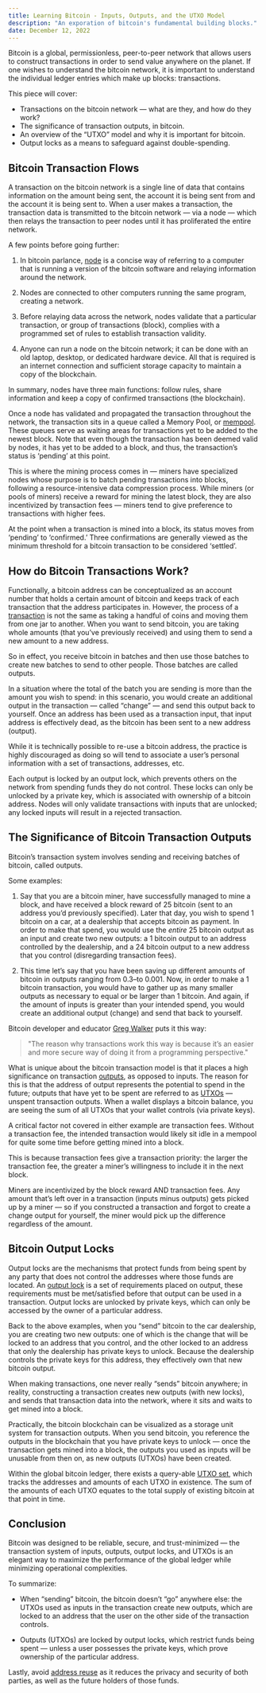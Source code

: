 ```yaml
---
title: Learning Bitcoin - Inputs, Outputs, and the UTXO Model
description: "An exporation of bitcoin's fundamental building blocks."
date: December 12, 2022
---
```


Bitcoin is a global, permissionless, peer-to-peer network that allows users to construct transactions in order to send value anywhere on the planet. If one wishes to understand the bitcoin network, it is important to understand the individual ledger entries which make up blocks: transactions.

This piece will cover:

- Transactions on the bitcoin network — what are they, and how do they work?
- The significance of transaction outputs, in bitcoin.
- An overview of the “UTXO” model and why it is important for bitcoin.
- Output locks as a means to safeguard against double-spending.

## Bitcoin Transaction Flows

A transaction on the bitcoin network is a single line of data that contains information on the amount being sent, the account it is being sent from and the account it is being sent to. When a user makes a transaction, the transaction data is transmitted to the bitcoin network — via a node — which then relays the transaction to peer nodes until it has proliferated the entire network.

A few points before going further:

1. In bitcoin parlance, [node](https://learnmeabitcoin.com/beginners/nodes) is a concise way of referring to a computer that is running a version of the bitcoin software and relaying information around the network.

2. Nodes are connected to other computers running the same program, creating a network.

3. Before relaying data across the network, nodes validate that a particular transaction, or group of transactions (block), complies with a programmed set of rules to establish transaction validity.

4. Anyone can run a node on the bitcoin network; it can be done with an old laptop, desktop, or dedicated hardware device. All that is required is an internet connection and sufficient storage capacity to maintain a copy of the blockchain.

In summary, nodes have three main functions: follow rules, share information and keep a copy of confirmed transactions (the blockchain).

Once a node has validated and propagated the transaction throughout the network, the transaction sits in a queue called a Memory Pool, or [mempool](https://mempool.space/). These queues serve as waiting areas for transactions yet to be added to the newest block. Note that even though the transaction has been deemed valid by nodes, it has yet to be added to a block, and thus, the transaction’s status is ‘pending’ at this point.

This is where the mining process comes in — miners have specialized nodes whose purpose is to batch pending transactions into blocks, following a resource-intensive data compression process. While miners (or pools of miners) receive a reward for mining the latest block, they are also incentivized by transaction fees — miners tend to give preference to transactions with higher fees.

At the point when a transaction is mined into a block, its status moves from ‘pending’ to ‘confirmed.’ Three confirmations are generally viewed as the minimum threshold for a bitcoin transaction to be considered ‘settled’.

## How do Bitcoin Transactions Work?

Functionally, a bitcoin address can be conceptualized as an account number that holds a certain amount of bitcoin and keeps track of each transaction that the address participates in. However, the process of a [transaction](https://learnmeabitcoin.com/beginners/transactions) is not the same as taking a handful of coins and moving them from one jar to another. When you want to send bitcoin, you are taking whole amounts (that you’ve previously received) and using them to send a new amount to a new address.

So in effect, you receive bitcoin in batches and then use those batches to create new batches to send to other people. Those batches are called outputs.

In a situation where the total of the batch you are sending is more than the amount you wish to spend: in this scenario, you would create an additional output in the transaction — called “change” — and send this output back to yourself. Once an address has been used as a transaction input, that input address is effectively dead, as the bitcoin has been sent to a new address (output).

While it is technically possible to re-use a bitcoin address, the practice is highly discouraged as doing so will tend to associate a user’s personal information with a set of transactions, addresses, etc.

Each output is locked by an output lock, which prevents others on the network from spending funds they do not control. These locks can only be unlocked by a private key, which is associated with ownership of a bitcoin address. Nodes will only validate transactions with inputs that are unlocked; any locked inputs will result in a rejected transaction.

## The Significance of Bitcoin Transaction Outputs

Bitcoin’s transaction system involves sending and receiving batches of bitcoin, called outputs.

Some examples:

1. Say that you are a bitcoin miner, have successfully managed to mine a block, and have received a block reward of 25 bitcoin (sent to an address you’d previously specified). Later that day, you wish to spend 1 bitcoin on a car, at a dealership that accepts bitcoin as payment. In order to make that spend, you would use the _entire_ 25 bitcoin output as an input and create two new outputs: a 1 bitcoin output to an address controlled by the dealership, and a 24 bitcoin output to a new address that you control (disregarding transaction fees).

2. This time let’s say that you have been saving up different amounts of bitcoin in outputs ranging from 0.3–to 0.001. Now, in order to make a 1 bitcoin transaction, you would have to gather up as many smaller outputs as necessary to equal or be larger than 1 bitcoin. And again, if the amount of inputs is greater than your intended spend, you would create an additional output (change) and send that back to yourself.

Bitcoin developer and educator [Greg Walker](https://twitter.com/in3rsha) puts it this way:

> "The reason why transactions work this way is because it’s an easier and more secure way of doing it from a programming perspective."

What is unique about the bitcoin transaction model is that it places a high significance on transaction [outputs](https://learnmeabitcoin.com/beginners/outputs), as opposed to inputs. The reason for this is that the address of output represents the potential to spend in the future; outputs that have yet to be spent are referred to as [UTXOs](https://learnmeabitcoin.com/technical/utxo) — unspent transaction outputs. When a wallet displays a bitcoin balance, you are seeing the sum of all UTXOs that your wallet controls (via private keys).

A critical factor not covered in either example are transaction fees. Without a transaction fee, the intended transaction would likely sit idle in a mempool for quite some time before getting mined into a block.

This is because transaction fees give a transaction priority: the larger the transaction fee, the greater a miner’s willingness to include it in the next block.

Miners are incentivized by the block reward AND transaction fees. Any amount that’s left over in a transaction (inputs minus outputs) gets picked up by a miner — so if you constructed a transaction and forgot to create a change output for yourself, the miner would pick up the difference regardless of the amount.

## Bitcoin Output Locks

Output locks are the mechanisms that protect funds from being spent by any party that does not control the addresses where those funds are located. An [output lock](https://learnmeabitcoin.com/beginners/output_locks) is a set of requirements placed on output, these requirements must be met/satisfied before that output can be used in a transaction. Output locks are unlocked by private keys, which can only be accessed by the owner of a particular address.

Back to the above examples, when you “send” bitcoin to the car dealership, you are creating two new outputs: one of which is the change that will be locked to an address that you control, and the other locked to an address that only the dealership has private keys to unlock. Because the dealership controls the private keys for this address, they effectively own that new bitcoin output.

When making transactions, one never really “sends” bitcoin anywhere; in reality, constructing a transaction creates new outputs (with new locks), and sends that transaction data into the network, where it sits and waits to get mined into a block.

Practically, the bitcoin blockchain can be visualized as a storage unit system for transaction outputs. When you send bitcoin, you reference the outputs in the blockchain that you have private keys to unlock — once the transaction gets mined into a block, the outputs you used as inputs will be unusable from then on, as new outputs (UTXOs) have been created.

Within the global bitcoin ledger, there exists a query-able [UTXO set](https://river.com/learn/terms/u/utxo-set/), which tracks the addresses and amounts of each UTXO in existence. The sum of the amounts of each UTXO equates to the total supply of existing bitcoin at that point in time.

## Conclusion

Bitcoin was designed to be reliable, secure, and trust-minimized — the transaction system of inputs, outputs, output locks, and UTXOs is an elegant way to maximize the performance of the global ledger while minimizing operational complexities.

To summarize:

- When “sending” bitcoin, the bitcoin doesn’t “go” anywhere else: the UTXOs used as inputs in the transaction create new outputs, which are locked to an address that the user on the other side of the transaction controls.

- Outputs (UTXOs) are locked by output locks, which restrict funds being spent — unless a user possesses the private keys, which prove ownership of the particular address.

Lastly, avoid [address reuse](https://en.bitcoin.it/wiki/Address_reuse) as it reduces the privacy and security of both parties, as well as the future holders of those funds.

